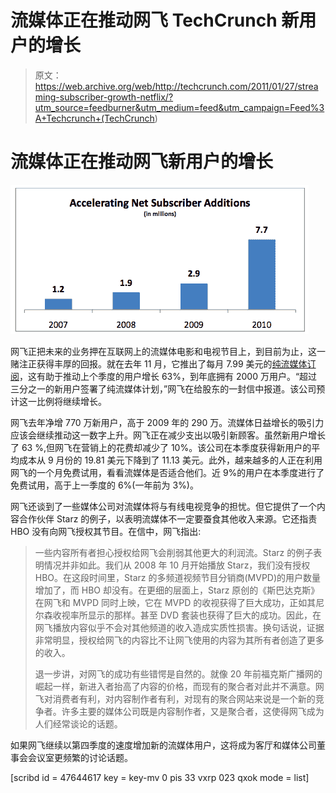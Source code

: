 # 流媒体正在推动网飞 TechCrunch 新用户的增长

> 原文：<https://web.archive.org/web/http://techcrunch.com/2011/01/27/streaming-subscriber-growth-netflix/?utm_source=feedburner&utm_medium=feed&utm_campaign=Feed%3A+Techcrunch+(TechCrunch>)

# 流媒体正在推动网飞新用户的增长

![](img/0b4c6812c73c374443379e22fe6010ae.png)

网飞正把未来的业务押在互联网上的流媒体电影和电视节目上，到目前为止，这一赌注正获得丰厚的回报。就在去年 11 月，它推出了每月 7.99 美元的[纯流媒体订阅](https://web.archive.org/web/20230202234835/http://www.crunchgear.com/2010/11/22/netflix-intros-7-99-streaming-only-plan-while-slightly-increasing-the-unlimited-dvd-plan/)，这有助于推动上个季度的用户增长 63%，到年底拥有 2000 万用户。“超过三分之一的新用户签署了纯流媒体计划，”网飞在给股东的一封信中报道。该公司预计这一比例将继续增长。

网飞去年净增 770 万新用户，高于 2009 年的 290 万。流媒体日益增长的吸引力应该会继续推动这一数字上升。网飞正在减少支出以吸引新顾客。虽然新用户增长了 63 %,但网飞在营销上的花费却减少了 10%。该公司在本季度获得新用户的平均成本从 9 月份的 19.81 美元下降到了 11.13 美元。此外，越来越多的人正在利用网飞的一个月免费试用，看看流媒体是否适合他们。近 9%的用户在本季度进行了免费试用，高于上一季度的 6%(一年前为 3%)。

网飞还谈到了一些媒体公司对流媒体将与有线电视竞争的担忧。但它提供了一个内容合作伙伴 Starz 的例子，以表明流媒体不一定要蚕食其他收入来源。它还指责 HBO 没有向网飞授权其节目。在信中，网飞指出:

> 一些内容所有者担心授权给网飞会削弱其他更大的利润流。Starz 的例子表明情况并非如此。我们从 2008 年 10 月开始播放 Starz，我们没有授权 HBO。在这段时间里，Starz 的多频道视频节目分销商(MVPD)的用户数量增加了，而 HBO 却没有。在更细的层面上，Starz 原创的《斯巴达克斯》在网飞和 MVPD 同时上映，它在 MVPD 的收视获得了巨大成功，正如其尼尔森收视率所显示的那样。甚至 DVD 套装也获得了巨大的成功。因此，在网飞播放内容似乎不会对其他频道的收入造成实质性损害。换句话说，证据非常明显，授权给网飞的内容比不让网飞使用的内容为其所有者创造了更多的收入。
> 
> 退一步讲，对网飞的成功有些错愕是自然的。就像 20 年前福克斯广播网的崛起一样，新进入者抬高了内容的价格，而现有的聚合者对此并不满意。网飞对消费者有利，对内容制作者有利，对现有的聚合网站来说是一个新的竞争者。许多主要的媒体公司既是内容制作者，又是聚合者，这使得网飞成为人们经常谈论的话题。

如果网飞继续以第四季度的速度增加新的流媒体用户，这将成为客厅和媒体公司董事会会议室更频繁的讨论话题。

[scribd id = 47644617 key = key-mv 0 pis 33 vxrp 023 qxok mode = list]